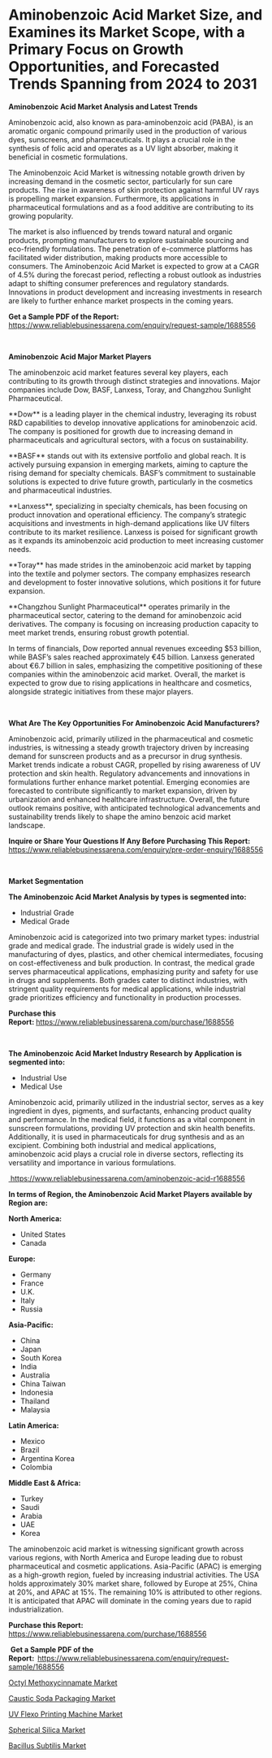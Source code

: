<p><h1>Aminobenzoic Acid Market Size, and Examines its Market Scope, with a Primary Focus on Growth Opportunities, and Forecasted Trends Spanning from 2024 to 2031</h1></p><p><strong>Aminobenzoic Acid Market Analysis and Latest Trends</strong></p>
<p><p>Aminobenzoic acid, also known as para-aminobenzoic acid (PABA), is an aromatic organic compound primarily used in the production of various dyes, sunscreens, and pharmaceuticals. It plays a crucial role in the synthesis of folic acid and operates as a UV light absorber, making it beneficial in cosmetic formulations.</p><p>The Aminobenzoic Acid Market is witnessing notable growth driven by increasing demand in the cosmetic sector, particularly for sun care products. The rise in awareness of skin protection against harmful UV rays is propelling market expansion. Furthermore, its applications in pharmaceutical formulations and as a food additive are contributing to its growing popularity.</p><p>The market is also influenced by trends toward natural and organic products, prompting manufacturers to explore sustainable sourcing and eco-friendly formulations. The penetration of e-commerce platforms has facilitated wider distribution, making products more accessible to consumers. The Aminobenzoic Acid Market is expected to grow at a CAGR of 4.5% during the forecast period, reflecting a robust outlook as industries adapt to shifting consumer preferences and regulatory standards. Innovations in product development and increasing investments in research are likely to further enhance market prospects in the coming years.</p></p>
<p><strong>Get a Sample PDF of the Report:&nbsp;</strong> <a href="https://www.reliablebusinessarena.com/enquiry/request-sample/1688556?utm_campaign=1455&utm_medium=2&utm_source=Github&utm_content=ia&utm_term=17102024&utm_id=aminobenzoic-acid">https://www.reliablebusinessarena.com/enquiry/request-sample/1688556</a></p>
<p>&nbsp;</p>
<p><strong>Aminobenzoic Acid Major Market Players</strong></p>
<p><p>The aminobenzoic acid market features several key players, each contributing to its growth through distinct strategies and innovations. Major companies include Dow, BASF, Lanxess, Toray, and Changzhou Sunlight Pharmaceutical.</p><p>**Dow** is a leading player in the chemical industry, leveraging its robust R&D capabilities to develop innovative applications for aminobenzoic acid. The company is positioned for growth due to increasing demand in pharmaceuticals and agricultural sectors, with a focus on sustainability.</p><p>**BASF** stands out with its extensive portfolio and global reach. It is actively pursuing expansion in emerging markets, aiming to capture the rising demand for specialty chemicals. BASF’s commitment to sustainable solutions is expected to drive future growth, particularly in the cosmetics and pharmaceutical industries.</p><p>**Lanxess**, specializing in specialty chemicals, has been focusing on product innovation and operational efficiency. The company’s strategic acquisitions and investments in high-demand applications like UV filters contribute to its market resilience. Lanxess is poised for significant growth as it expands its aminobenzoic acid production to meet increasing customer needs.</p><p>**Toray** has made strides in the aminobenzoic acid market by tapping into the textile and polymer sectors. The company emphasizes research and development to foster innovative solutions, which positions it for future expansion.</p><p>**Changzhou Sunlight Pharmaceutical** operates primarily in the pharmaceutical sector, catering to the demand for aminobenzoic acid derivatives. The company is focusing on increasing production capacity to meet market trends, ensuring robust growth potential.</p><p>In terms of financials, Dow reported annual revenues exceeding $53 billion, while BASF’s sales reached approximately €45 billion. Lanxess generated about €6.7 billion in sales, emphasizing the competitive positioning of these companies within the aminobenzoic acid market. Overall, the market is expected to grow due to rising applications in healthcare and cosmetics, alongside strategic initiatives from these major players.</p></p>
<p>&nbsp;</p>
<p><strong>What Are The Key Opportunities For Aminobenzoic Acid Manufacturers?</strong></p>
<p><p>Aminobenzoic acid, primarily utilized in the pharmaceutical and cosmetic industries, is witnessing a steady growth trajectory driven by increasing demand for sunscreen products and as a precursor in drug synthesis. Market trends indicate a robust CAGR, propelled by rising awareness of UV protection and skin health. Regulatory advancements and innovations in formulations further enhance market potential. Emerging economies are forecasted to contribute significantly to market expansion, driven by urbanization and enhanced healthcare infrastructure. Overall, the future outlook remains positive, with anticipated technological advancements and sustainability trends likely to shape the amino benzoic acid market landscape.</p></p>
<p><strong>Inquire or Share Your Questions If Any Before Purchasing This Report:</strong> <a href="https://www.reliablebusinessarena.com/enquiry/pre-order-enquiry/1688556?utm_campaign=1455&utm_medium=2&utm_source=Github&utm_content=ia&utm_term=17102024&utm_id=aminobenzoic-acid">https://www.reliablebusinessarena.com/enquiry/pre-order-enquiry/1688556</a></p>
<p>&nbsp;</p>
<p><strong>Market Segmentation</strong></p>
<p><strong>The Aminobenzoic Acid Market Analysis by types is segmented into:</strong></p>
<p><ul><li>Industrial Grade</li><li>Medical Grade</li></ul></p>
<p><p>Aminobenzoic acid is categorized into two primary market types: industrial grade and medical grade. The industrial grade is widely used in the manufacturing of dyes, plastics, and other chemical intermediates, focusing on cost-effectiveness and bulk production. In contrast, the medical grade serves pharmaceutical applications, emphasizing purity and safety for use in drugs and supplements. Both grades cater to distinct industries, with stringent quality requirements for medical applications, while industrial grade prioritizes efficiency and functionality in production processes.</p></p>
<p><strong>Purchase this Report:&nbsp;</strong><a href="https://www.reliablebusinessarena.com/purchase/1688556?utm_campaign=1455&utm_medium=2&utm_source=Github&utm_content=ia&utm_term=17102024&utm_id=aminobenzoic-acid">https://www.reliablebusinessarena.com/purchase/1688556</a></p>
<p>&nbsp;</p>
<p><strong>The Aminobenzoic Acid Market Industry Research by Application is segmented into:</strong></p>
<p><ul><li>Industrial Use</li><li>Medical Use</li></ul></p>
<p><p>Aminobenzoic acid, primarily utilized in the industrial sector, serves as a key ingredient in dyes, pigments, and surfactants, enhancing product quality and performance. In the medical field, it functions as a vital component in sunscreen formulations, providing UV protection and skin health benefits. Additionally, it is used in pharmaceuticals for drug synthesis and as an excipient. Combining both industrial and medical applications, aminobenzoic acid plays a crucial role in diverse sectors, reflecting its versatility and importance in various formulations.</p></p>
<p><a href="https://www.reliablebusinessarena.com/aminobenzoic-acid-r1688556?utm_campaign=1455&utm_medium=2&utm_source=Github&utm_content=ia&utm_term=17102024&utm_id=aminobenzoic-acid">&nbsp;https://www.reliablebusinessarena.com/aminobenzoic-acid-r1688556</a></p>
<p><strong>In terms of Region, the Aminobenzoic Acid Market Players available by Region are:</strong></p>
<p>
    <p> <strong> North America: </strong>
        <ul>
            <li>United States</li>
            <li>Canada</li>
        </ul>
        </p> 
    <p> <strong> Europe: </strong>
        <ul>
            <li>Germany</li>
            <li>France</li>
            <li>U.K.</li>
            <li>Italy</li>
            <li>Russia</li>
        </ul>
        </p> 
    <p> <strong> Asia-Pacific: </strong>
        <ul>
            <li>China</li>
            <li>Japan</li>
            <li>South Korea</li>
            <li>India</li>
            <li>Australia</li>
            <li>China Taiwan</li>
            <li>Indonesia</li>
            <li>Thailand</li>
            <li>Malaysia</li>
        </ul>
        </p> 
    <p> <strong> Latin America: </strong>
        <ul>
            <li>Mexico</li>
            <li>Brazil</li>
            <li>Argentina Korea</li>
            <li>Colombia</li>
        </ul>
        </p> 
    <p> <strong> Middle East & Africa: </strong>
        <ul>
            <li>Turkey</li>
            <li>Saudi</li>
            <li>Arabia</li>
            <li>UAE</li>
            <li>Korea</li>
        </ul>
    </p>
    </p>
<p><p>The aminobenzoic acid market is witnessing significant growth across various regions, with North America and Europe leading due to robust pharmaceutical and cosmetic applications. Asia-Pacific (APAC) is emerging as a high-growth region, fueled by increasing industrial activities. The USA holds approximately 30% market share, followed by Europe at 25%, China at 20%, and APAC at 15%. The remaining 10% is attributed to other regions. It is anticipated that APAC will dominate in the coming years due to rapid industrialization.</p></p>
<p><strong>Purchase this Report: </strong><a href="https://www.reliablebusinessarena.com/purchase/1688556?utm_campaign=1455&utm_medium=2&utm_source=Github&utm_content=ia&utm_term=17102024&utm_id=aminobenzoic-acid">https://www.reliablebusinessarena.com/purchase/1688556</a></p>
<p>&nbsp;<strong>Get a Sample PDF of the Report:&nbsp;&nbsp;</strong><a href="https://www.reliablebusinessarena.com/enquiry/request-sample/1688556?utm_campaign=1455&utm_medium=2&utm_source=Github&utm_content=ia&utm_term=17102024&utm_id=aminobenzoic-acid">https://www.reliablebusinessarena.com/enquiry/request-sample/1688556</a></p>
<p><strong></strong></p>
<p><p><a href="https://www.linkedin.com/pulse/octyl-methoxycinnamate-industry-resonance-101-amplification-cdzsf?utm_campaign=1455&utm_medium=2&utm_source=Github&utm_content=ia&utm_term=17102024&utm_id=aminobenzoic-acid">Octyl Methoxycinnamate Market</a></p><p><a href="https://www.linkedin.com/pulse/caustic-soda-packaging-market-indicators-size-regional-breakdown-3bkxf?utm_campaign=1455&utm_medium=2&utm_source=Github&utm_content=ia&utm_term=17102024&utm_id=aminobenzoic-acid">Caustic Soda Packaging Market</a></p><p><a href="https://issuu.com/reportprime-2/docs/uv-flexo-printing-machine-market-si_b4b87105c48a3f?utm_campaign=1455&utm_medium=2&utm_source=Github&utm_content=ia&utm_term=17102024&utm_id=aminobenzoic-acid">UV Flexo Printing Machine Market</a></p><p><a href="https://www.linkedin.com/pulse/surfing-spherical-silica-wave-riding-market-currents-2031-k09sf?utm_campaign=1455&utm_medium=2&utm_source=Github&utm_content=ia&utm_term=17102024&utm_id=aminobenzoic-acid">Spherical Silica Market</a></p><p><a href="https://www.linkedin.com/pulse/bacillus-subtilis-momentum-charting-43-cagr-path-2024-2031-topicsco-6mxef?utm_campaign=1455&utm_medium=2&utm_source=Github&utm_content=ia&utm_term=17102024&utm_id=aminobenzoic-acid">Bacillus Subtilis Market</a></p></p>